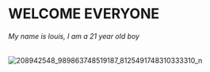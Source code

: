 # WELCOME EVERYONE
###### My name is louis, I am a 21 year old boy
![208942548_989863748519187_8125491748310333310_n](https://user-images.githubusercontent.com/124163712/216062454-7d69f251-3a85-413d-be7c-c4613614b156.jpg)

